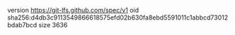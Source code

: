 version https://git-lfs.github.com/spec/v1
oid sha256:d4db3c9113549866618575efd02b630fa8ebd5591011c1abbcd73012bdab7bcd
size 3636
